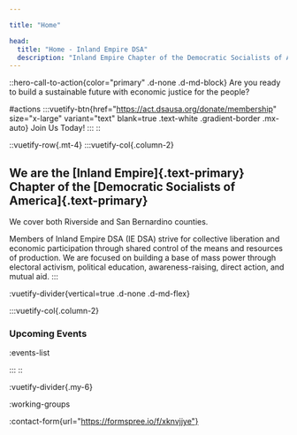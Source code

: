```yaml
---

title: "Home"

head:
  title: "Home - Inland Empire DSA"
  description: "Inland Empire Chapter of the Democratic Socialists of America, covering both Riverside and San Bernardino counties."
---
```


::hero-call-to-action{color="primary" .d-none .d-md-block}
Are you ready to build a sustainable future with economic justice for the people?

#actions
:::vuetify-btn{href="https://act.dsausa.org/donate/membership" size="x-large" variant="text" blank=true .text-white .gradient-border .mx-auto}
Join Us Today!
:::
::

::vuetify-row{.mt-4}
:::vuetify-col{.column-2}

## We are the [Inland Empire]{.text-primary} Chapter of the [Democratic Socialists of America]{.text-primary}

We cover both Riverside and San Bernardino counties.

Members of Inland Empire DSA (IE DSA) strive for collective liberation and economic participation through shared control of the means and resources of production. We are focused on building a base of mass power through electoral activism, political education, awareness-raising, direct action, and mutual aid. 
:::

:vuetify-divider{vertical=true .d-none .d-md-flex}

:::vuetify-col{.column-2}

### Upcoming Events

  :events-list

:::
::

:vuetify-divider{.my-6}

:working-groups

:contact-form{url="https://formspree.io/f/xknvjjye"}
